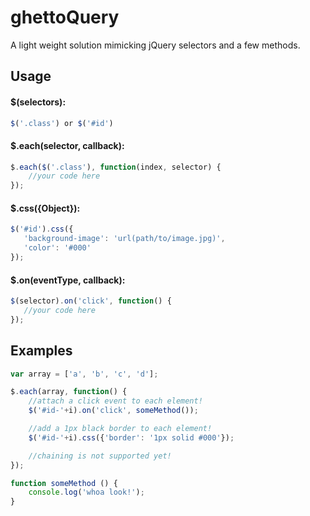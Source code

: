 # ghettoQuery

A light weight solution mimicking jQuery selectors and a few methods.

## Usage

#### $(selectors):
```js
$('.class') or $('#id')
```

#### $.each(selector, callback):
```js
$.each($('.class'), function(index, selector) {
    //your code here
});
```

#### $.css({Object}):

```js
$('#id').css({
   'background-image': 'url(path/to/image.jpg)',
   'color': '#000'
});
```

#### $.on(eventType, callback):
```js
$(selector).on('click', function() {
   //your code here
});
```


## Examples
```js
var array = ['a', 'b', 'c', 'd'];

$.each(array, function() {
    //attach a click event to each element!
    $('#id-'+i).on('click', someMethod());

    //add a 1px black border to each element!
    $('#id-'+i).css({'border': '1px solid #000'});

    //chaining is not supported yet!
});

function someMethod () {
    console.log('whoa look!');
}
```
